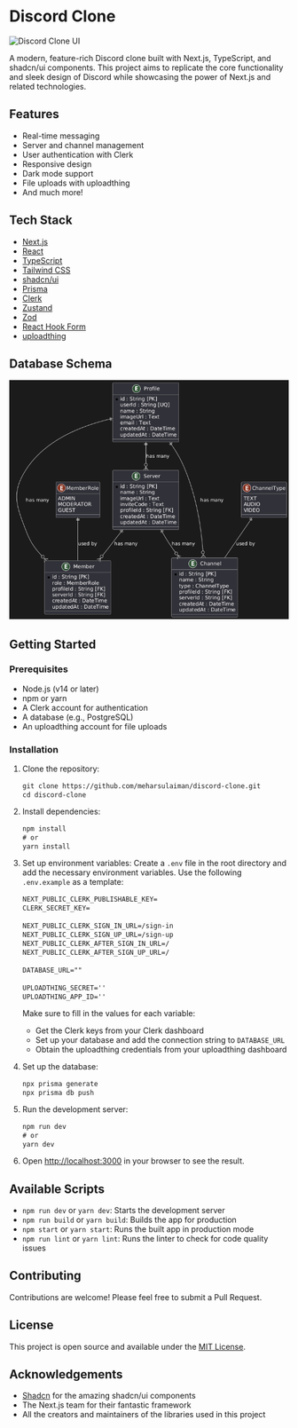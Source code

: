 # Discord Clone

![Discord Clone UI](https://placeholder.com/ui-screenshot.png)

A modern, feature-rich Discord clone built with Next.js, TypeScript, and shadcn/ui components. This project aims to replicate the core functionality and sleek design of Discord while showcasing the power of Next.js and related technologies.

## Features

- Real-time messaging
- Server and channel management
- User authentication with Clerk
- Responsive design
- Dark mode support
- File uploads with uploadthing
- And much more!

## Tech Stack

- [Next.js](https://nextjs.org/)
- [React](https://reactjs.org/)
- [TypeScript](https://www.typescriptlang.org/)
- [Tailwind CSS](https://tailwindcss.com/)
- [shadcn/ui](https://ui.shadcn.com/)
- [Prisma](https://www.prisma.io/)
- [Clerk](https://clerk.dev/)
- [Zustand](https://github.com/pmndrs/zustand)
- [Zod](https://github.com/colinhacks/zod)
- [React Hook Form](https://react-hook-form.com/)
- [uploadthing](https://uploadthing.com/)

## Database Schema

![Database Schema](./prisma//ERD.png)

## Getting Started

### Prerequisites

- Node.js (v14 or later)
- npm or yarn
- A Clerk account for authentication
- A database (e.g., PostgreSQL)
- An uploadthing account for file uploads

### Installation

1. Clone the repository:

   ```
   git clone https://github.com/meharsulaiman/discord-clone.git
   cd discord-clone
   ```

2. Install dependencies:

   ```
   npm install
   # or
   yarn install
   ```

3. Set up environment variables:
   Create a `.env` file in the root directory and add the necessary environment variables. Use the following `.env.example` as a template:

   ```
   NEXT_PUBLIC_CLERK_PUBLISHABLE_KEY=
   CLERK_SECRET_KEY=

   NEXT_PUBLIC_CLERK_SIGN_IN_URL=/sign-in
   NEXT_PUBLIC_CLERK_SIGN_UP_URL=/sign-up
   NEXT_PUBLIC_CLERK_AFTER_SIGN_IN_URL=/
   NEXT_PUBLIC_CLERK_AFTER_SIGN_UP_URL=/

   DATABASE_URL=""

   UPLOADTHING_SECRET=''
   UPLOADTHING_APP_ID=''
   ```

   Make sure to fill in the values for each variable:

   - Get the Clerk keys from your Clerk dashboard
   - Set up your database and add the connection string to `DATABASE_URL`
   - Obtain the uploadthing credentials from your uploadthing dashboard

4. Set up the database:

   ```
   npx prisma generate
   npx prisma db push
   ```

5. Run the development server:

   ```
   npm run dev
   # or
   yarn dev
   ```

6. Open [http://localhost:3000](http://localhost:3000) in your browser to see the result.

## Available Scripts

- `npm run dev` or `yarn dev`: Starts the development server
- `npm run build` or `yarn build`: Builds the app for production
- `npm start` or `yarn start`: Runs the built app in production mode
- `npm run lint` or `yarn lint`: Runs the linter to check for code quality issues

## Contributing

Contributions are welcome! Please feel free to submit a Pull Request.

## License

This project is open source and available under the [MIT License](LICENSE).

## Acknowledgements

- [Shadcn](https://twitter.com/shadcn) for the amazing shadcn/ui components
- The Next.js team for their fantastic framework
- All the creators and maintainers of the libraries used in this project
